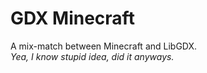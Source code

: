 # GDX Minecraft
A mix-match between Minecraft and LibGDX.  
*Yea, I know stupid idea, did it anyways.*
